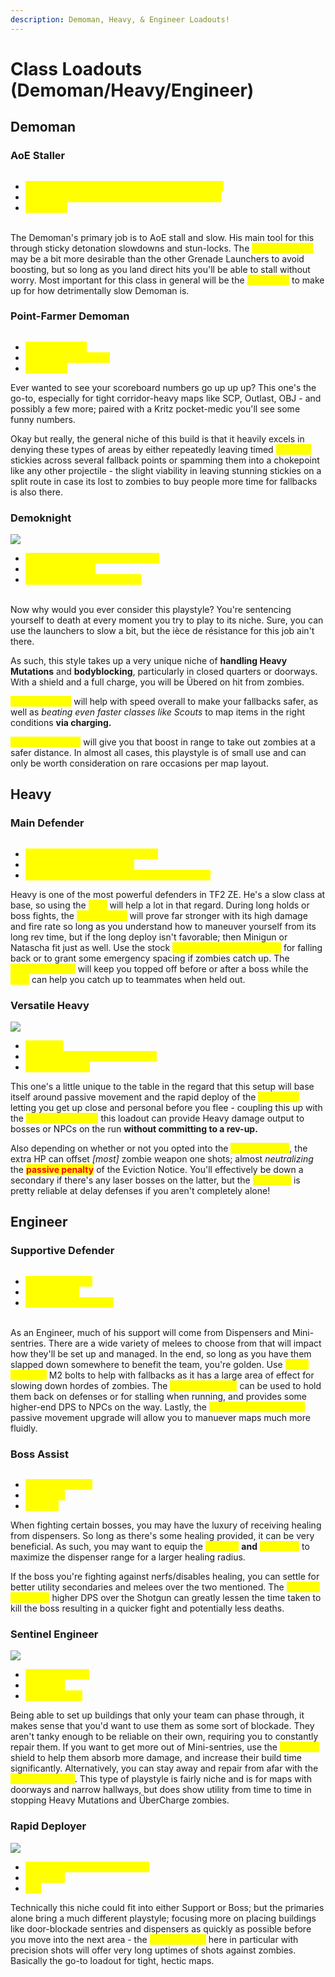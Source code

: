 ```yaml
---
description: Demoman, Heavy, & Engineer Loadouts!
---
```


# Class Loadouts (Demoman/Heavy/Engineer)

## Demoman

### AoE Staller

<div align="left">

<figure><img src="../../.gitbook/assets/AOE STaller2 Loadout.png" alt=""><figcaption></figcaption></figure>

</div>

* <mark style="color:yellow;">**Grenade Launcher/Loose Cannon/Iron Bomber**</mark>
* <mark style="color:yellow;">**Stickybomb Launcher/Quickiebomb Launcher**</mark>
* <mark style="color:yellow;">**Pain Train**</mark>

\
The Demoman's primary job is to AoE stall and slow. His main tool for this through sticky detonation slowdowns and stun-locks. The <mark style="color:yellow;">**Loose Cannon**</mark> may be a bit more desirable than the other Grenade Launchers to avoid boosting, but so long as you land direct hits you'll be able to stall without worry. Most important for this class in general will be the <mark style="color:yellow;">**Pain Train**</mark> to make up for how detrimentally slow Demoman is.

### Point-Farmer Demoman

<div align="left">

<figure><img src="../../.gitbook/assets/Pointfarmer Demo Loadout.png" alt=""><figcaption></figcaption></figure>

</div>

* <mark style="color:yellow;">**Loose Cannon**</mark>
* <mark style="color:yellow;">**Scottish Resistance**</mark>
* <mark style="color:yellow;">**Pain Train**</mark>

Ever wanted to see your scoreboard numbers go up up up? This one's the go-to, especially for tight corridor-heavy maps like SCP, Outlast, OBJ - and possibly a few more; paired with a Kritz pocket-medic you'll see some funny numbers.&#x20;

Okay but really, the general niche of this build is that it heavily excels in denying these types of areas by either repeatedly leaving timed <mark style="color:yellow;">**Scottish**</mark> stickies across several fallback points or spamming them into a chokepoint like any other projectile - the slight viability in leaving stunning stickies on a split route in case its lost to zombies to buy people more time for fallbacks is also there.

### Demoknight

![](<../../.gitbook/assets/Demoknight Loadout.png>)

* <mark style="color:yellow;">**Grenade Launcher/Iron Bomber**</mark>
* <mark style="color:yellow;">**Splendid Screen**</mark>
* <mark style="color:yellow;">**Pain Train/Claidheamh Mòr**</mark>

\
Now why would you ever consider this playstyle? You're sentencing yourself to death at every moment you try to play to its niche. Sure, you can use the launchers to slow a bit, but the ièce de résistance for this job ain't there.&#x20;

As such, this style takes up a very unique niche of **handling Heavy Mutations** and **bodyblocking**, particularly in closed quarters or doorways. With a shield and a full charge, you will be Übered on hit from zombies.&#x20;

<mark style="color:yellow;">**The Pain Train**</mark> will help with speed overall to make your fallbacks safer, as well as _beating even faster classes like Scouts_ to map items in the right conditions **via charging.**

<mark style="color:yellow;">**Claidheamh Mòr**</mark> will give you that boost in range to take out zombies at a safer distance. In almost all cases, this playstyle is of small use and can only be worth consideration on rare occasions per map layout.

## Heavy

### Main Defender

<div align="left">

<figure><img src="../../.gitbook/assets/Main Defender Loadout.png" alt=""><figcaption></figcaption></figure>

</div>

* <mark style="color:yellow;">**Minigun/Brass Beast/Natascha**</mark>
* <mark style="color:yellow;">**Shotgun/Family Business**</mark>
* <mark style="color:yellow;">**Warrior's Spirit/Gloves of Running Urgently**</mark>

Heavy is one of the most powerful defenders in TF2 ZE. He's a slow class at base, so using the <mark style="color:yellow;">**GRU**</mark> will help a lot in that regard. During long holds or boss fights, the <mark style="color:yellow;">**Brass Beast**</mark> will prove far stronger with its high damage and fire rate so long as you understand how to maneuver yourself from its long rev time, but if the long deploy isn't favorable; then Minigun or Natascha fit just as well. Use the stock <mark style="color:yellow;">**Shotgun/Family Business**</mark> for falling back or to grant some emergency spacing if zombies catch up. The <mark style="color:yellow;">**Warrior's Spirit**</mark> will keep you topped off before or after a boss while the <mark style="color:yellow;">**GRU**</mark> can help you catch up to teammates when held out.&#x20;

### &#x20;Versatile Heavy

![](<../../.gitbook/assets/versatile heavy.png>)

* <mark style="color:yellow;">**Tomislav**</mark>
* <mark style="color:yellow;">**Family Business/Dalokah's Bar**</mark>
* <mark style="color:yellow;">**Eviction Notice**</mark>

This one's a little unique to the table in the regard that this setup will base itself around passive movement and the rapid deploy of the <mark style="color:yellow;">**Tomislav,**</mark> letting you get up close and personal before you flee - coupling this up with the <mark style="color:yellow;">**Family Business;**</mark> this loadout can provide Heavy damage output to bosses or NPCs on the run **without committing to a rev-up.**&#x20;

Also depending on whether or not you opted into the <mark style="color:yellow;">**Dalokah's bar**</mark>, the extra HP can offset _\[most]_ zombie weapon one shots; almost _neutralizing_ the <mark style="color:red;">**passive penalty**</mark> of the Eviction Notice. You'll effectively be down a secondary if there's any laser bosses on the latter, but the <mark style="color:yellow;">**Tomislav**</mark> is pretty reliable at delay defenses if you aren't completely alone!

## Engineer

### Supportive Defender

<div align="left">

<figure><img src="../../.gitbook/assets/Supportive Defender Loadout (1).png" alt=""><figcaption></figcaption></figure>

</div>

* <mark style="color:yellow;">**Frontier Justice**</mark>
* <mark style="color:yellow;">**Short Circuit**</mark>
* <mark style="color:yellow;">**Southern Hospitality**</mark>

\
As an Engineer, much of his support will come from Dispensers and Mini-sentries. There are a wide variety of melees to choose from that will impact how they'll be set up and managed. In the end, so long as you have them slapped down somewhere to benefit the team, you're golden. Use <mark style="color:yellow;">**Short Circuit's**</mark> M2 bolts to help with fallbacks as it has a large area of effect for slowing down hordes of zombies. The <mark style="color:yellow;">**Frontier Justice**</mark> can be used to hold them back on defenses or for stalling when running, and provides some higher-end DPS to NPCs on the way. Lastly, the <mark style="color:yellow;">**Southern Hospitality's**</mark> passive movement upgrade will allow you to manuever maps much more fluidly.

### Boss Assist

<div align="left">

<figure><img src="../../.gitbook/assets/Boss Asssist Engineer.png" alt=""><figcaption></figcaption></figure>

</div>

* <mark style="color:yellow;">**Frontier Justice**</mark>
* <mark style="color:yellow;">**Wrangler**</mark>
* <mark style="color:yellow;">**Wrench**</mark>

When fighting certain bosses, you may have the luxury of receiving healing from dispensers. So long as there's some healing provided, it can be very beneficial. As such, you may want to equip the <mark style="color:yellow;">**Wrench**</mark> **and** <mark style="color:yellow;">**Wrangler**</mark> to maximize the dispenser range for a larger healing radius.

If the boss you're fighting against nerfs/disables healing, you can settle for better utility secondaries and melees over the two mentioned. The <mark style="color:yellow;">**Frontier Justice's**</mark> higher DPS over the Shotgun can greatly lessen the time taken to kill the boss resulting in a quicker fight and potentially less deaths.

### Sentinel Engineer

![](<../../.gitbook/assets/Blockader Loadout.png>)

* <mark style="color:yellow;">**Rescue Ranger**</mark>
* <mark style="color:yellow;">**Wrangler**</mark>
* <mark style="color:yellow;">**Eureka Effect**</mark>

Being able to set up buildings that only your team can phase through, it makes sense that you'd want to use them as some sort of blockade. They aren't tanky enough to be reliable on their own, requiring you to constantly repair them. If you want to get more out of Mini-sentries, use the <mark style="color:yellow;">**Wrangler**</mark> shield to help them absorb more damage, and increase their build time significantly. Alternatively, you can stay away and repair from afar with the <mark style="color:yellow;">**Rescue Ranger**</mark>. This type of playstyle is fairly niche and is for maps with doorways and narrow hallways, but does show utility from time to time in stopping Heavy Mutations and ÜberCharge zombies.

### Rapid Deployer

![](<../../.gitbook/assets/Rapid Deployment Engi Loadout.png>)

* <mark style="color:yellow;">**Rescue Ranger/Widowmaker**</mark>
* <mark style="color:yellow;">**Wrangler**</mark>
* <mark style="color:yellow;">**Jag**</mark>

Technically this niche could fit into either Support or Boss; but the primaries alone bring a much different playstyle; focusing more on placing buildings like door-blockade sentries and dispensers as quickly as possible before you move into the next area - the <mark style="color:yellow;">**Widowmaker**</mark> here in particular with precision shots will offer very long uptimes of shots against zombies. Basically the go-to loadout for tight, hectic maps.
